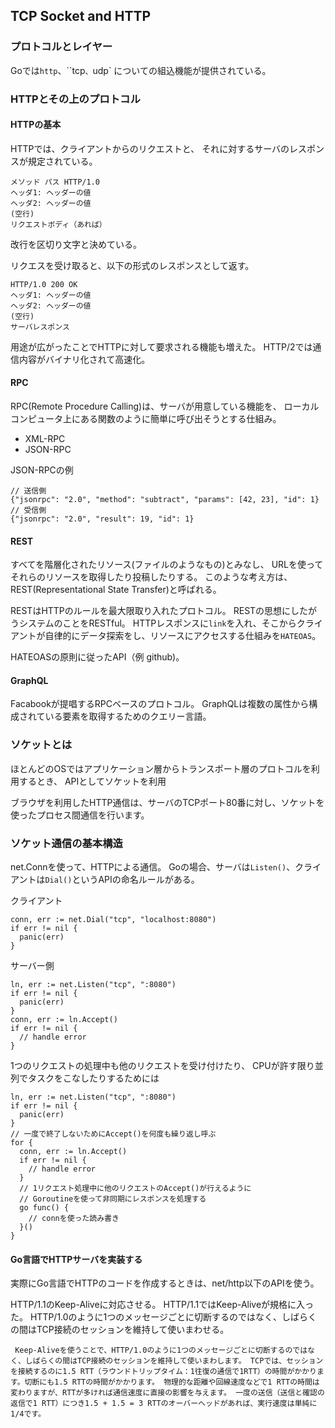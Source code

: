 ## TCP Socket and HTTP

### プロトコルとレイヤー

Goでは`http`、``tcp`、`udp` についての組込機能が提供されている。

### HTTPとその上のプロトコル

#### HTTPの基本

HTTPでは、クライアントからのリクエストと、
それに対するサーバのレスポンスが規定されている。

```
メソッド パス HTTP/1.0
ヘッダ1: ヘッダーの値
ヘッダ2: ヘッダーの値
(空行)
リクエストボディ（あれば）
```

改行を区切り文字と決めている。

リクエスを受け取ると、以下の形式のレスポンスとして返す。

```
HTTP/1.0 200 OK
ヘッダ1: ヘッダーの値
ヘッダ2: ヘッダーの値
(空行)
サーバレスポンス
```

用途が広がったことでHTTPに対して要求される機能も増えた。
HTTP/2では通信内容がバイナリ化されて高速化。

#### RPC

RPC(Remote Procedure Calling)は、サーバが用意している機能を、
ローカルコンピュータ上にある関数のように簡単に呼び出そうとする仕組み。

- XML-RPC
- JSON-RPC

JSON-RPCの例

```
// 送信側
{"jsonrpc": "2.0", "method": "subtract", "params": [42, 23], "id": 1}
// 受信側
{"jsonrpc": "2.0", "result": 19, "id": 1}
```

#### REST

すべてを階層化されたリソース(ファイルのようなもの)とみなし、
URLを使ってそれらのリソースを取得したり投稿したりする。
このような考え方は、REST(Representational State Transfer)と呼ばれる。

RESTはHTTPのルールを最大限取り入れたプロトコル。
RESTの思想にしたがうシステムのことをRESTful。
HTTPレスポンスに`link`を入れ、そこからクライアントが自律的にデータ探索をし、リソースにアクセスする仕組みを`HATEOAS`。

HATEOASの原則に従ったAPI（例 github)。

#### GraphQL

Facabookが提唱するRPCベースのプロトコル。
GraphQLは複数の属性から構成されている要素を取得するためのクエリー言語。

### ソケットとは

ほとんどのOSではアプリケーション層からトランスポート層のプロトコルを利用するとき、
APIとしてソケットを利用

ブラウザを利用したHTTP通信は、サーバのTCPポート80番に対し、ソケットを使ったプロセス間通信を行います。

### ソケット通信の基本構造

net.Connを使って、HTTPによる通信。
Goの場合、サーバは`Listen()`、クライアントは`Dial()`というAPIの命名ルールがある。

クライアント

```golang
conn, err := net.Dial("tcp", "localhost:8080")
if err != nil {
  panic(err)
}
```

サーバー側

```golang
ln, err := net.Listen("tcp", ":8080")
if err != nil {
  panic(err)
}
conn, err := ln.Accept()
if err != nil {
  // handle error
}
```

1つのリクエストの処理中も他のリクエストを受け付けたり、
CPUが許す限り並列でタスクをこなしたりするためには

```golang
ln, err := net.Listen("tcp", ":8080")
if err != nil {
  panic(err)
}
// 一度で終了しないためにAccept()を何度も繰り返し呼ぶ
for {
  conn, err := ln.Accept()
  if err != nil {
    // handle error
  }
  // 1リクエスト処理中に他のリクエストのAccept()が行えるように
  // Goroutineを使って非同期にレスポンスを処理する
  go func() {
    // connを使った読み書き
  }()
}
```

#### Go言語でHTTPサーバを実装する

実際にGo言語でHTTPのコードを作成するときは、net/http以下のAPIを使う。

HTTP/1.1のKeep-Aliveに対応させる。
HTTP/1.1ではKeep-Aliveが規格に入った。
HTTP/1.0のように1つのメッセージごとに切断するのではなく、しばらくの間はTCP接続のセッションを維持して使いまわせる。

```
 Keep-Aliveを使うことで、HTTP/1.0のように1つのメッセージごとに切断するのではなく、しばらくの間はTCP接続のセッションを維持して使いまわします。 TCPでは、セッションを接続するのに1.5 RTT（ラウンドトリップタイム：1往復の通信で1RTT）の時間がかかります。切断にも1.5 RTTの時間がかかります。 物理的な距離や回線速度などで1 RTTの時間は変わりますが、RTTが多ければ通信速度に直接の影響を与えます。 一度の送信（送信と確認の返信で1 RTT）につき1.5 + 1.5 = 3 RTTのオーバーヘッドがあれば、実行速度は単純に1/4です。
 ```
 